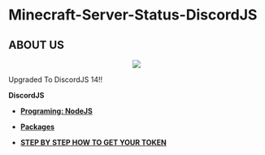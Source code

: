 # Minecraft-Server-Status-DiscordJS

## ABOUT US

<p align="center">
   <img src="https://media.discordapp.net/attachments/1050280718779035670/1082086061766881441/image.png" />
</p>

<p>Upgraded To DiscordJS 14!!</p>

**DiscordJS**

- **[Programing: NodeJS](https://en.wikipedia.org/wiki/Node.js)** 
- **[Packages](https://github.com/Roomysteve12/Minecraft-Server-Status-DiscordJS/blob/main/package.json)**

- **[STEP BY STEP HOW TO GET YOUR TOKEN](https://github.com/Roomysteve12/Minecraft-Server-Status-DiscordJS/blob/main/readthis)**
